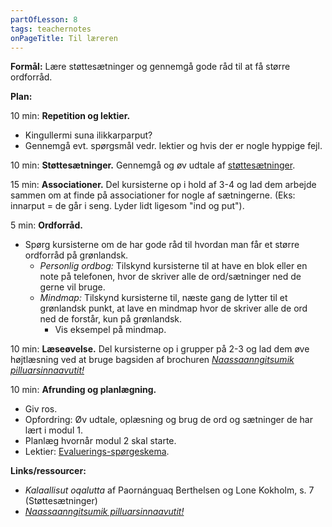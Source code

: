 ```yaml
---
partOfLesson: 8
tags: teachernotes
onPageTitle: Til læreren
---
```

**Formål:** Lære støttesætninger og gennemgå gode råd til at få større ordforråd.

**Plan:**

10 min: **Repetition og lektier.**

- Kingullermi suna ilikkarparput?
- Gennemgå evt. spørgsmål vedr. lektier og hvis der er nogle hyppige fejl.

10 min: **Støttesætninger.** Gennemgå og øv udtale af [støttesætninger]({{'/kursus/modul-1/parloer'|url}}).

15 min: **Associationer.** Del kursisterne op i hold af 3-4 og lad dem arbejde sammen om at finde på associationer for nogle af sætningerne. (Eks: innarput = de går i seng. Lyder lidt ligesom "ind og put").

5 min: **Ordforråd.**

- Spørg kursisterne om de har gode råd til hvordan man får et større ordforråd på grønlandsk.
    - _Personlig ordbog:_ Tilskynd kursisterne til at have en blok eller en note på telefonen, hvor de skriver alle de ord/sætninger ned de gerne vil bruge.
    - _Mindmap:_ Tilskynd kursisterne til, næste gang de lytter til et grønlandsk punkt, at lave en mindmap hvor de skriver alle de ord ned de forstår, kun på grønlandsk.
        - Vis eksempel på mindmap.

10 min: **Læseøvelse.** Del kursisterne op i grupper på 2-3 og lad dem øve højtlæsning ved at bruge bagsiden af brochuren [_Naassaanngitsumik pilluarsinnaavutit!_](https://www.jw.org/finder?wtlocale=GL&docid=1102021808)

10 min: **Afrunding og planlægning.**

- Giv ros.
- Opfordring: Øv udtale, oplæsning og brug de ord og sætninger de har lært i modul 1.
- Planlæg hvornår modul 2 skal starte.
- Lektier: [Evaluerings-spørgeskema](https://docs.google.com/forms/d/e/1FAIpQLSf3NeYsrr4lFwBCrYzNNY8g5EE2K6srjDVr1vJJS2X6QiLRoA/viewform?usp=sf_link).

**Links/ressourcer:**

- _Kalaallisut oqalutta_ af Paornánguaq Berthelsen og Lone Kokholm, s. 7 (Støttesætninger)
- [_Naassaanngitsumik pilluarsinnaavutit!_](https://www.jw.org/finder?wtlocale=GL&docid=1102021808)
